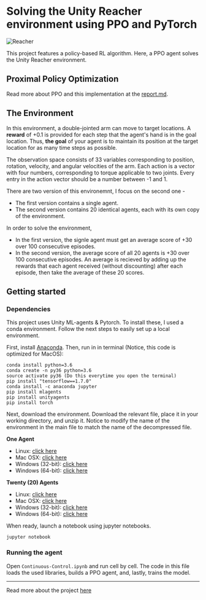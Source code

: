 
# Solving the Unity Reacher environment using PPO and PyTorch

![Reacher](https://github.com/karnigili/ReinforcementLearning/blob/master/Udacity-Deep-RL/PPO/Reacher.gif)

This project features a policy-based RL algorithm. Here, a PPO agent solves the Unity Reacher environment.

## Proximal Policy Optimization 
Read more about PPO and this implementation at the [report.md](https://github.com/karnigili/ReinforcementLearning/blob/master/Udacity-Deep-RL/PPO/report.md).

## The Environment
In this environment, a double-jointed arm can move to target locations. A **reward** of +0.1 is provided for each step that the agent's hand is in the goal location. Thus, **the goal** of your agent is to maintain its position at the target location for as many time steps as possible.

The observation space consists of 33 variables corresponding to position, rotation, velocity, and angular velocities of the arm. Each action is a vector with four numbers, corresponding to torque applicable to two joints. Every entry in the action vector should be a number between -1 and 1.

There are two version of this environemnt, I focus on the second one -  
* The first version contains a single agent.
* The second version contains 20 identical agents, each with its own copy of the environment. 

In order to solve the environment, 
* In the first version, the signle agent must get an average score of +30 over 100 consecutive episodes.
* In the second version, the average score of all 20 agents is +30 over 100 consecutive episodes. An average is recieved by adding up the rewards that each agent received (without discounting) after each episode, then take the average of these 20 scores.


## Getting started
### Dependencies
This project uses Unity ML-agents & Pytorch. To install these, I used a conda environment. Follow the next steps to easily set up a local environment. 

First, install [Anaconda](https://www.anaconda.com/download/). Then, run in in terminal (Notice, this code is optimized for MacOS):
~~~~
conda install python=3.6
conda create -n py36 python=3.6
source activate py36 (Do this everytime you open the terminal)
pip install "tensorflow==1.7.0"
conda install -c anaconda jupyter
pip install mlagents 
pip install unityagents
pip install torch
~~~~

Next, download the environment. Download the relevant file, place it in your working directory, and unzip it. Notice to modify the name of the environment in the main file to match the name of the decompressed file.

**One Agent**

* Linux: [click here](https://s3-us-west-1.amazonaws.com/udacity-drlnd/P2/Reacher/one_agent/Reacher_Linux.zip)
* Mac OSX: [click here](https://s3-us-west-1.amazonaws.com/udacity-drlnd/P2/Reacher/one_agent/Reacher.app.zip)
* Windows (32-bit): [click here](https://s3-us-west-1.amazonaws.com/udacity-drlnd/P2/Reacher/one_agent/Reacher_Windows_x86.zip)
* Windows (64-bit): [click here](https://s3-us-west-1.amazonaws.com/udacity-drlnd/P2/Reacher/one_agent/Reacher_Windows_x86_64.zip)

**Twenty (20) Agents**
* Linux: [click here](https://s3-us-west-1.amazonaws.com/udacity-drlnd/P2/Reacher/Reacher_Linux.zip)
* Mac OSX: [click here](https://s3-us-west-1.amazonaws.com/udacity-drlnd/P2/Reacher/Reacher.app.zip)
* Windows (32-bit): [click here](https://s3-us-west-1.amazonaws.com/udacity-drlnd/P2/Reacher/Reacher_Windows_x86.zip)
* Windows (64-bit): [click here](https://s3-us-west-1.amazonaws.com/udacity-drlnd/P2/Reacher/Reacher_Windows_x86_64.zip)
    
When ready, launch a notebook using jupyter notebooks. 
~~~~
jupyter notebook
~~~~
### Running the agent
Open `Continuous-Control.ipynb` and run cell by cell. The code in this file loads the used libraries, builds a PPO agent, and, lastly, trains the model. 

______
Read more about the project [here](https://github.com/udacity/deep-reinforcement-learning/tree/master/p2_continuous-control)
